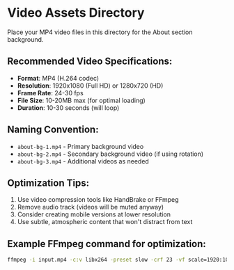 # Video Assets Directory

Place your MP4 video files in this directory for the About section background.

## Recommended Video Specifications:

- **Format**: MP4 (H.264 codec)
- **Resolution**: 1920x1080 (Full HD) or 1280x720 (HD)
- **Frame Rate**: 24-30 fps
- **File Size**: 10-20MB max (for optimal loading)
- **Duration**: 10-30 seconds (will loop)

## Naming Convention:

- `about-bg-1.mp4` - Primary background video
- `about-bg-2.mp4` - Secondary background video (if using rotation)
- `about-bg-3.mp4` - Additional videos as needed

## Optimization Tips:

1. Use video compression tools like HandBrake or FFmpeg
2. Remove audio track (videos will be muted anyway)
3. Consider creating mobile versions at lower resolution
4. Use subtle, atmospheric content that won't distract from text

## Example FFmpeg command for optimization:

```bash
ffmpeg -i input.mp4 -c:v libx264 -preset slow -crf 23 -vf scale=1920:1080 -an output.mp4
```
